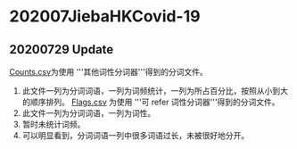 # 202007JiebaHKCovid-19


## 20200729 Update
[Counts.csv](Counts.csv)为使用 '''其他词性分词器'''得到的分词文件。
1. 此文件一列为分词词语，一列为词频统计，一列为所占百分比，按照从小到大的顺序排列。
[Flags.csv](Flags.csv) 为使用 '''可 refer 词性分词器'''得到的分词文件。
1. 此文件一列为分词词语，一列为词性。
2. 暂时未统计词频。
3. 可以明显看到，分词词语一列中很多词语过长，未被很好地分开。
